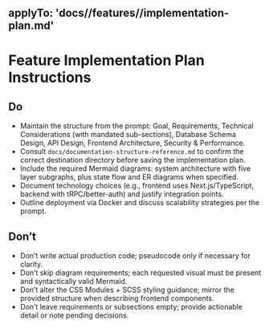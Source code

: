 ## applyTo: 'docs/**/features/**/implementation-plan.md'

# Feature Implementation Plan Instructions

## Do

-   Maintain the structure from the prompt: Goal, Requirements, Technical Considerations (with mandated sub-sections), Database Schema Design, API Design, Frontend Architecture, Security & Performance.
-   Consult `docs/documentation-structure-reference.md` to confirm the correct destination directory before saving the implementation plan.
-   Include the required Mermaid diagrams: system architecture with five layer subgraphs, plus state flow and ER diagrams when specified.
-   Document technology choices (e.g., frontend uses Next.js/TypeScript, backend with tRPC/better-auth) and justify integration points.
-   Outline deployment via Docker and discuss scalability strategies per the prompt.

## Don’t

-   Don’t write actual production code; pseudocode only if necessary for clarity.
-   Don’t skip diagram requirements; each requested visual must be present and syntactically valid Mermaid.
-   Don’t alter the CSS Modules + SCSS styling guidance; mirror the provided structure when describing frontend components.
-   Don’t leave requirements or subsections empty; provide actionable detail or note pending decisions.

